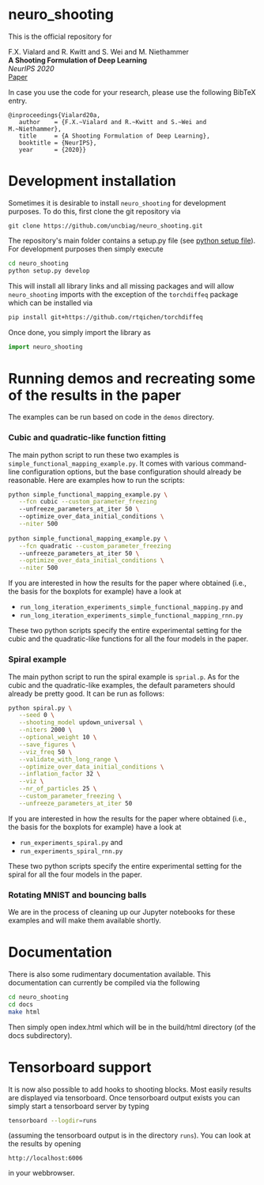# neuro_shooting

This is the official repository for   

F.X. Vialard and R. Kwitt and S. Wei and M. Niethammer         
**A Shooting Formulation of Deep Learning**    
*NeurIPS 2020*    
[Paper](https://proceedings.neurips.cc//paper/2020/file/89562dccfeb1d0394b9ae7e09544dc70-Paper.pdf)

In case you use the code for your research, please use the following BibTeX entry.

```
@inproceedings{Vialard20a,
   author    = {F.X.~Vialard and R.~Kwitt and S.~Wei and M.~Niethammer},
   title     = {A Shooting Formulation of Deep Learning},
   booktitle = {NeurIPS},
   year      = {2020}}
```

# Development installation

Sometimes it is desirable to install `neuro_shooting` for development purposes. To do this, first clone the git repository via

```
git clone https://github.com/uncbiag/neuro_shooting.git
```

The repository's main folder contains a setup.py file (see [python setup file](https://github.com/kennethreitz/setup.py "python setup file")). For development purposes then simply execute

```bash
cd neuro_shooting
python setup.py develop
```

This will install all library links and all missing packages and will allow `neuro_shooting` imports with the exception of the `torchdiffeq` package which can be installed via

```bash
pip install git+https://github.com/rtqichen/torchdiffeq
```

Once done, you simply import the library as

```python
import neuro_shooting
```

# Running demos and recreating some of the results in the paper

The examples can be run based on code in the `demos` directory.

### Cubic and quadratic-like function fitting

The main python script to run these two examples is `simple_functional_mapping_example.py`. It comes with various command-line 
configuration options, but the base configuration should already be reasonable. Here are examples how to run the scripts:

```bash
python simple_functional_mapping_example.py \
   --fcn cubic --custom_parameter_freezing 
   --unfreeze_parameters_at_iter 50 \ 
   --optimize_over_data_initial_conditions \
   --niter 500
      
python simple_functional_mapping_example.py \
   --fcn quadratic --custom_parameter_freezing 
   --unfreeze_parameters_at_iter 50 \
   --optimize_over_data_initial_conditions \
   --niter 500
``` 

If you are interested in how the results for the paper where obtained (i.e., the basis for the boxplots for example) have a look
at

- `run_long_iteration_experiments_simple_functional_mapping.py` and
- `run_long_iteration_experiments_simple_functional_mapping_rnn.py`

These two python scripts specify the entire experimental setting for the cubic and the quadratic-like functions for 
all the four models in the paper.

### Spiral example

The main python script to run the spiral example is `sprial.p`. As for the cubic and the quadratic-like
examples, the default parameters should already be pretty good. It can be run as follows:

```bash
python spiral.py \
   --seed 0 \
   --shooting_model updown_universal \
   --niters 2000 \
   --optional_weight 10 \
   --save_figures \
   --viz_freq 50 \
   --validate_with_long_range \
   --optimize_over_data_initial_conditions \
   --inflation_factor 32 \
   --viz \
   --nr_of_particles 25 \
   --custom_parameter_freezing \
   --unfreeze_parameters_at_iter 50
```

If you are interested in how the results for the paper where obtained (i.e., the basis for the boxplots for example) have a look
at

- `run_experiments_spiral.py` and
- `run_experiments_spiral_rnn.py`
 
These two python scripts specify the entire experimental setting for the spiral for all the four models in the paper.

### Rotating MNIST and bouncing balls

We are in the process of cleaning up our Jupyter notebooks for these examples and will make them available shortly.

# Documentation

There is also some rudimentary documentation available. This documentation can currently be compiled via the following

```bash
cd neuro_shooting
cd docs
make html
```

Then simply open index.html which will be in the build/html directory (of the docs subdirectory).

# Tensorboard support

It is now also possible to add hooks to shooting blocks. Most easily results are displayed via tensorboard. Once tensorboard output exists you can simply start a tensorboard server by typing

```bash
tensorboard --logdir=runs
```

(assuming the tensorboard output is in the directory `runs`).
You can look at the results by opening

```
http://localhost:6006
```

in your webbrowser.
